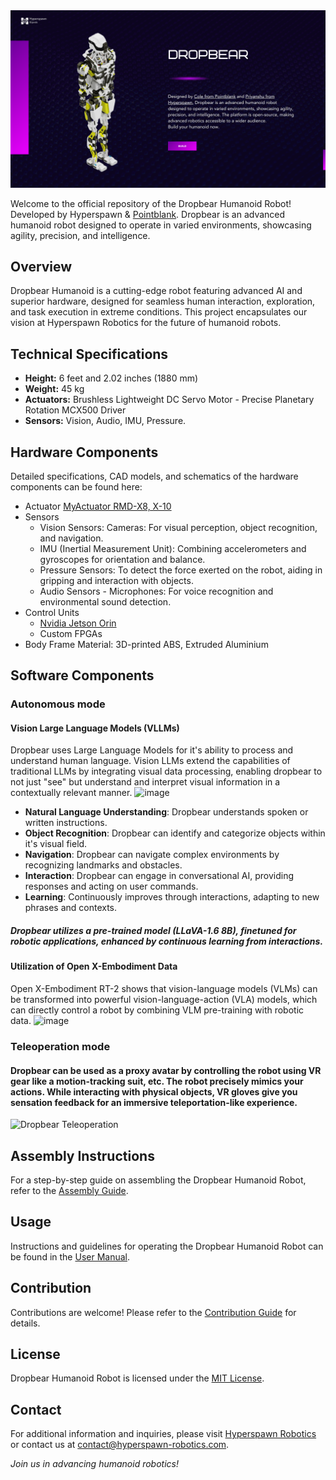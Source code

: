 <img src="https://github.com/Hyperspawn/Dropbear/blob/main/Media/Flows/dropbear.png" width="1024">

Welcome to the official repository of the Dropbear Humanoid Robot! Developed by Hyperspawn & [Pointblank](https://www.pointblankllc.com/). Dropbear is an advanced humanoid robot designed to operate in varied environments, showcasing agility, precision, and intelligence.

## Overview
Dropbear Humanoid is a cutting-edge robot featuring advanced AI and superior hardware, designed for seamless human interaction, exploration, and task execution in extreme conditions. This project encapsulates our vision at Hyperspawn Robotics for the future of humanoid robots.

## Technical Specifications
- **Height:** 6 feet and 2.02 inches (1880 mm)
- **Weight:** 45 kg
- **Actuators:** Brushless Lightweight DC Servo Motor - Precise Planetary Rotation MCX500 Driver 
- **Sensors:** Vision, Audio, IMU, Pressure.

## Hardware Components
Detailed specifications, CAD models, and schematics of the hardware components can be found here:
- Actuator [MyActuator RMD-X8, X-10](https://www.myactuator.com/product-page/rmd-x8-pro)
- Sensors
  - Vision Sensors: Cameras: For visual perception, object recognition, and navigation.
  - IMU (Inertial Measurement Unit): Combining accelerometers and gyroscopes for orientation and balance.
  - Pressure Sensors: To detect the force exerted on the robot, aiding in gripping and interaction with objects.
  - Audio Sensors - Microphones: For voice recognition and environmental sound detection.
- Control Units
  - [Nvidia Jetson Orin](https://www.nvidia.com/en-in/autonomous-machines/embedded-systems/jetson-orin/)
  - Custom FPGAs
- Body Frame Material: 3D-printed ABS, Extruded Aluminium

## Software Components

### Autonomous mode
#### Vision Large Language Models (VLLMs)
Dropbear uses Large Language Models for it's ability to process and understand human language. Vision LLMs extend the capabilities of traditional LLMs by integrating visual data processing, enabling dropbear to not just "see" but understand and interpret visual information in a contextually relevant manner.
![image](https://github.com/Hyperspawn/Dropbear/assets/37779762/d34ad4ca-2385-4377-8852-23f5e13de1cf)

- **Natural Language Understanding**: Dropbear understands spoken or written instructions.
- **Object Recognition**: Dropbear can identify and categorize objects within it's visual field.
- **Navigation**: Dropbear can navigate complex environments by recognizing landmarks and obstacles.
- **Interaction**: Dropbear can engage in conversational AI, providing responses and acting on user commands.
- **Learning**: Continuously improves through interactions, adapting to new phrases and contexts.

##### Dropbear utilizes a pre-trained model (LLaVA-1.6 8B), finetuned for robotic applications, enhanced by continuous learning from interactions.

#### Utilization of Open X-Embodiment Data
Open X-Embodiment RT-2 shows that vision-language models (VLMs) can be transformed into powerful vision-language-action (VLA) models, which can directly control a robot by combining VLM pre-training with robotic data.
![image](https://github.com/Hyperspawn/Dropbear/assets/37779762/1c9407b2-da29-4758-a568-7aa9bf914ed4)

### Teleoperation mode
#### Dropbear can be used as a proxy avatar by controlling the robot using VR gear like a motion-tracking suit, etc. The robot precisely mimics your actions. While interacting with physical objects, VR gloves give you sensation feedback for an immersive teleportation-like experience.
![Dropbear Teleoperation](https://github.com/user-attachments/assets/7d74c8da-ae27-4cde-bb03-05f5a6bca405)


## Assembly Instructions
For a step-by-step guide on assembling the Dropbear Humanoid Robot, refer to the [Assembly Guide](URL).

## Usage
Instructions and guidelines for operating the Dropbear Humanoid Robot can be found in the [User Manual](URL).

## Contribution
Contributions are welcome! Please refer to the [Contribution Guide](URL) for details.

## License
Dropbear Humanoid Robot is licensed under the [MIT License](URL).

## Contact
For additional information and inquiries, please visit [Hyperspawn Robotics](http://www.hyperspawn-robotics.com) or contact us at contact@hyperspawn-robotics.com.

*Join us in advancing humanoid robotics!*

